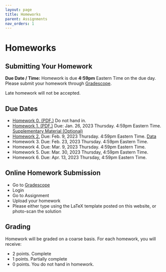 ```yaml
---
layout: page
title: Homeworks
parent: Assignments
nav_orders: 1
---
```

# Homeworks 

## Submitting Your Homework  
**Due Date / Time:** Homework is due **4:59pm** Eastern Time on the due day. Please submit your homework through [Gradescope](https://www.gradescope.com/courses/345155).

Late homework will not be accepted.

## Due Dates
- [Homework 0. (PDF.)](hw0.pdf) Do not hand in.
- [Homework 1. (PDF.)](https://purdue.brightspace.com/d2l/le/content/703824/viewContent/12045140/View) Due: Jan. 26, 2023 Thursday. 4:59pm Eastern Time. [Supplementary Material (Optional)](https://purdue.brightspace.com/d2l/le/content/703824/viewContent/12045141/View)
- [Homework 2.](https://purdue.brightspace.com/d2l/le/content/703824/viewContent/12115440/View) Due: Feb. 9, 2023 Thursday. 4:59pm Eastern Time. [Data](https://purdue.brightspace.com/d2l/le/content/703824/viewContent/12115441/View)
- Homework 3. Due: Feb. 23, 2023 Thursday. 4:59pm Eastern Time. 
- Homework 4. Due: Mar. 9, 2023 Thursday. 4:59pm Eastern Time. 
- Homework 5. Due: Mar. 30, 2023 Thursday, 4:59pm Eastern Time. 
- Homework 6. Due: Apr. 13, 2023 Thursday, 4:59pm Eastern Time.

## Online Homework Submission
- Go to [Gradescope](https://www.gradescope.com/courses/478533)
- Login
- Go to Assignment
- Upload your homework
- Please either type using the LaTeX template posted on this website, or photo-scan the solution

## Grading
Homework will be graded on a coarse basis. For each homework, you will receive:
- 2 points. Complete
- 1 points. Partially complete
- 0 points. You do not hand in homework.